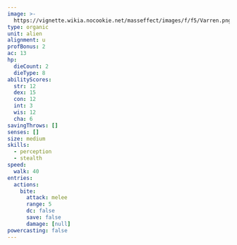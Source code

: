 ```yaml
---
image: >-
  https://vignette.wikia.nocookie.net/masseffect/images/f/f5/Varren.png/revision/latest?cb=20100220175817
type: organic
unit: alien
alignment: u
profBonus: 2
ac: 13
hp:
  dieCount: 2
  dieType: 8
abilityScores:
  str: 12
  dex: 15
  con: 12
  int: 3
  wis: 12
  cha: 6
savingThrows: []
senses: []
size: medium
skills:
  - perception
  - stealth
speed:
  walk: 40
entries:
  actions:
    bite:
      attack: melee
      range: 5
      dc: false
      save: false
      damage: [null]
powercasting: false
---
```

